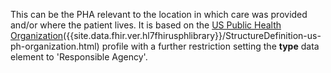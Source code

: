This can be the PHA relevant to the location in which care was provided and/or where the patient lives. It is based on the [US Public Health Organization]({{site.data.fhir.ver.hl7fhirusphlibrary}}/StructureDefinition-us-ph-organization.html)({{site.data.fhir.ver.hl7fhirusphlibrary}}/StructureDefinition-us-ph-organization.html) profile with a further restriction setting the **type** data element to 'Responsible Agency'.